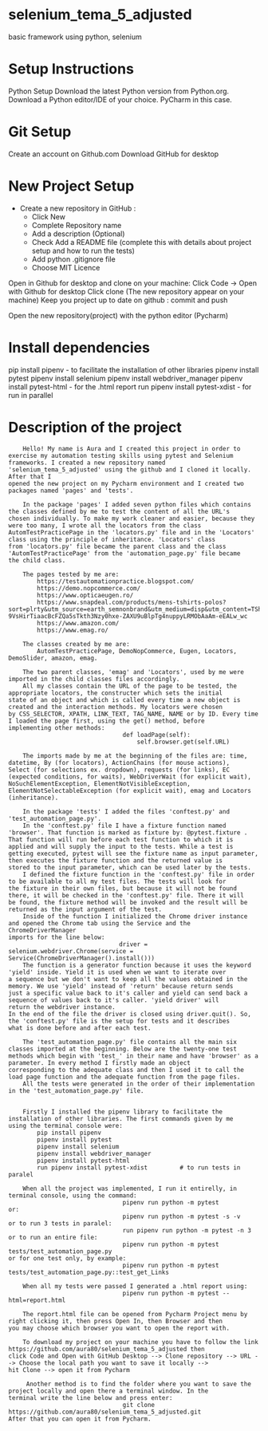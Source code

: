 # selenium_tema_5_adjusted
basic framework using python, selenium
# Setup Instructions
Python Setup
Download the latest Python version from Python.org.
Download a Python editor/IDE of your choice. PyCharm in this case.
# Git Setup
Create an account on Github.com
Download GitHub for desktop
# New Project Setup
 * Create a new repository in GitHub :
   * Click New
   * Complete Repository name
   * Add a description (Optional)
   * Check Add a README file (complete this with details about project setup and how to run the tests) 
   * Add  python .gitignore file
   * Choose MIT Licence

Open in Github for desktop and clone on your machine: 
Click Code -> Open with Github for desktop
Click clone (The new repository appear on your machine)
Keep you project up to date on github : commit and push

Open the new repository(project) with the python editor (Pycharm)

# Install dependencies
pip install pipenv   -  to facilitate the installation of other libraries
pipenv install pytest
pipenv install selenium
pipenv install webdriver_manager
pipenv install pytest-html   -   for the .html report
run pipenv install pytest-xdist  -  for run in parallel

# Description of the project

        Hello! My name is Aura and I created this project in order to exercise my automation testing skills using pytest and Selenium 
    frameworks. I created a new repository named 'selenium_tema_5_adjusted' using the github and I cloned it locally. After that I 
    opened the new project on my Pycharm environment and I created two packages named 'pages' and 'tests'. 

        In the package 'pages' I added seven python files which contains the classes defined by me to test the content of all the URL's 
    chosen individually. To make my work cleaner and easier, because they were too many, I wrote all the locators from the class 
    AutomTestPracticePage in the 'locators.py' file and in the 'Locators' class using the principle of inheritance. 'Locators' class 
    from 'locators.py' file became the parent class and the class 'AutomTestPracticePage' from the 'automation_page.py' file became 
    the child class. 

        The pages tested by me are:
            https://testautomationpractice.blogspot.com/
            https://demo.nopcommerce.com/
            https://www.opticaeugen.ro/
            https://www.snapdeal.com/products/mens-tshirts-polos?sort=plrty&utm_source=earth_semnonbrand&utm_medium=disp&utm_content=TShirts&utm_campaign=menapparel&utm_term=24101418888&gclid=Cj0KCQjwyMiTBhDKARIsAAJ-9VsHirTiaacBcFZQa5sTkth3Nzy0hxe-ZAXU9uBlpTg4nuppyLRMObAaAm-eEALw_wc
            https://www.amazon.com/
            https://www.emag.ro/

        The classes created by me are:
            AutomTestPracticePage, DemoNopCommerce, Eugen, Locators, DemoSlider, amazon, emag.

        The two parent classes, 'emag' and 'Locators', used by me were imported in the child classes files accordingly.
        All my classes contain the URL of the page to be tested, the appropriate locators, the constructer which sets the initial 
    state of an object and which is called every time a new object is created and the interaction methods. My locators were chosen 
    by CSS_SELECTOR, XPATH, LINK_TEXT, TAG_NAME, NAME or by ID. Every time I loaded the page first, using the get() method, before 
    implementing other methods:     
                                    def loadPage(self):
                                        self.browser.get(self.URL)

        The imports made by me at the beginning of the files are: time, datetime, By (for locators), ActionChains (for mouse actions), 
    Select (for selections ex. dropdown), requests (for links), EC (expected conditions, for waits), WebDriverWait (for explicit wait), 
    NoSuchElementException, ElementNotVisibleException, ElementNotSelectableException (for explicit wait), emag and Locators (inheritance).

        In the package 'tests' I added the files 'conftest.py' and 'test_automation_page.py'.
        In the 'conftest.py' file I have a fixture function named 'browser'. That function is marked as fixture by: @pytest.fixture .
    That function will run before each test function to which it is applied and will supply the input to the tests. While a test is 
    getting executed, pytest will see the fixture name as input parameter, then executes the fixture function and the returned value is 
    stored to the input parameter, which can be used later by the tests. 
        I defined the fixture function in the 'conftest.py' file in order to be available to all my test files. The tests will look for 
    the fixture in their own files, but because it will not be found there, it will be checked in the 'conftest.py' file. There it will 
    be found, the fixture method will be invoked and the result will be returned as the input argument of the test.
        Inside of the function I initialized the Chrome driver instance and opened the Chrome tab using the Service and the ChromeDriverManager 
    imports for the line below:
                                   driver = selenium.webdriver.Chrome(service = Service(ChromeDriverManager().install()))
        The function is a generator function because it uses the keyword 'yield' inside. Yield it is used when we want to iterate over 
    a sequence but we don't want to keep all the values obtained in the memory. We use 'yield' instead of 'return' because return sends 
    just a specific value back to it's caller and yield can send back a sequence of values back to it's caller. 'yield driver' will 
    return the webdriver instance.
    In the end of the file the driver is closed using driver.quit(). So, the 'conftest.py' file is the setup for tests and it describes 
    what is done before and after each test.
        
        The 'test_automation_page.py' file contains all the main six classes imported at the beginning. Below are the twenty-one test 
    methods which begin with 'test_' in their name and have 'browser' as a parameter. In every method I firstly made an object 
    corresponding to the adequate class and then I used it to call the load page function and the adequate function from the page files. 
        All the tests were generated in the order of their implementation in the 'test_automation_page.py' file.


        Firstly I installed the pipenv library to facilitate the installation of other libraries. The first commands given by me 
    using the terminal console were:
            pip install pipenv
            pipenv install pytest
            pipenv install selenium
            pipenv install webdriver_manager
            pipenv install pytest-html
            run pipenv install pytest-xdist         # to run tests in paralel

        When all the project was implemented, I run it entirelly, in terminal console, using the command:
                                    pipenv run python -m pytest
    or:
                                    pipenv run python -m pytest -s -v
    or to run 3 tests in paralel:
                                    run pipenv run python -m pytest -n 3
    or to run an entire file:
                                    pipenv run python -m pytest tests/test_automation_page.py
    or for one test only, by example:
                                    pipenv run python -m pytest tests/test_automation_page.py::test_get_Links
        
        When all my tests were passed I generated a .html report using:
                                    pipenv run python -m pytest --html=report.html

        The report.html file can be opened from Pycharm Project menu by right clicking it, then press Open In, then Browser and then 
    you may choose which browser you want to open the report with.   
        
        To download my project on your machine you have to follow the link https://github.com/aura80/selenium_tema_5_adjusted then 
    click Code and Open with GitHub Desktop --> Clone repository --> URL --> Choose the local path you want to save it locally --> 
    hit Clone --> open it from Pycharm

         Another method is to find the folder where you want to save the project locally and open there a terminal window. In the 
    terminal write the line below and press enter:
                                    git clone https://github.com/aura80/selenium_tema_5_adjusted.git
    After that you can open it from Pycharm.
 

